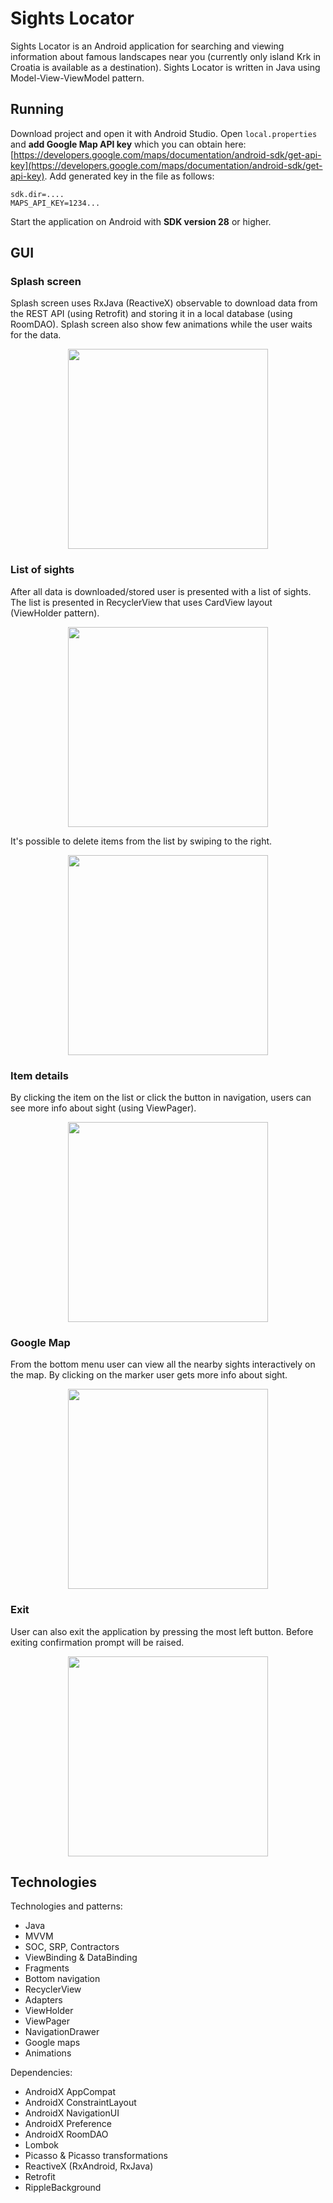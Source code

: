 # Sights Locator

Sights Locator is an Android application for searching and viewing information about famous landscapes near you (currently only island Krk in Croatia is available as a destination). Sights Locator is written in Java using Model-View-ViewModel pattern.

## Running

Download project and open it with Android Studio. Open `local.properties` and **add Google Map API key** which you can obtain here: [https://developers.google.com/maps/documentation/android-sdk/get-api-key](https://developers.google.com/maps/documentation/android-sdk/get-api-key). Add generated key in the file as follows:

```
sdk.dir=....
MAPS_API_KEY=1234...
```

Start the application on Android with **SDK version 28** or higher.

## GUI

### Splash screen

Splash screen uses RxJava (ReactiveX) observable to download data from the REST API (using Retrofit) and storing it in a local database (using RoomDAO). Splash screen also show few animations while the user waits for the data.

<p align="center"><img src="https://github.com/SanjinKurelic/SightsLocator/blob/master/media/splashScreen.png" width="320"/></p>

### List of sights

After all data is downloaded/stored user is presented with a list of sights. The list is presented in RecyclerView that uses CardView layout (ViewHolder pattern). 

<p align="center"><img src="https://github.com/SanjinKurelic/SightsLocator/blob/master/media/listView.png" width="320"/></p>

It's possible to delete items from the list by swiping to the right.

<p align="center"><img src="https://github.com/SanjinKurelic/SightsLocator/blob/master/media/listSwipe.png" width="320"/></p>

### Item details

By clicking the item on the list or click the button in navigation, users can see more info about sight (using ViewPager).

<p align="center"><img src="https://github.com/SanjinKurelic/SightsLocator/blob/master/media/itemDetails.png" width="320"/></p>

### Google Map

From the bottom menu user can view all the nearby sights interactively on the map. By clicking on the marker user gets more info about sight.

<p align="center"><img src="https://github.com/SanjinKurelic/SightsLocator/blob/master/media/mapScreen.png" width="320"/></p>

### Exit

User can also exit the application by pressing the most left button. Before exiting confirmation prompt will be raised.

<p align="center"><img src="https://github.com/SanjinKurelic/SightsLocator/blob/master/media/exitPrompt.png" width="320"/></p>

## Technologies

Technologies and patterns:

- Java
- MVVM
- SOC, SRP, Contractors
- ViewBinding & DataBinding
- Fragments
- Bottom navigation
- RecyclerView
- Adapters
- ViewHolder
- ViewPager
- NavigationDrawer
- Google maps
- Animations

Dependencies:

- AndroidX AppCompat
- AndroidX ConstraintLayout
- AndroidX NavigationUI
- AndroidX Preference
- AndroidX RoomDAO
- Lombok
- Picasso & Picasso transformations
- ReactiveX (RxAndroid, RxJava)
- Retrofit
- RippleBackground
